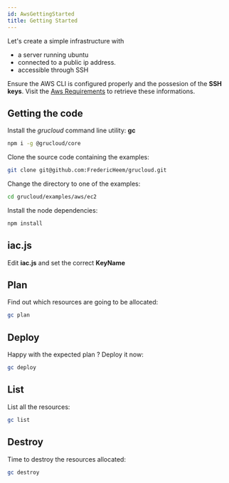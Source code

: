 ```yaml
---
id: AwsGettingStarted
title: Getting Started
---
```


Let's create a simple infrastructure with

- a server running ubuntu
- connected to a public ip address.
- accessible through SSH

Ensure the AWS CLI is configured properly and the possesion of the **SSH keys**.
Visit the [Aws Requirements](./AwsRequirements.md) to retrieve these informations.

## Getting the code

Install the _grucloud_ command line utility: **gc**

```bash
npm i -g @grucloud/core
```

Clone the source code containing the examples:

```bash
git clone git@github.com:FredericHeem/grucloud.git
```

Change the directory to one of the examples:

```bash
cd grucloud/examples/aws/ec2
```

Install the node dependencies:

```bash
npm install
```

## iac.js

Edit **iac.js** and set the correct **KeyName**

## Plan

Find out which resources are going to be allocated:

```bash
gc plan
```

## Deploy

Happy with the expected plan ? Deploy it now:

```bash
gc deploy
```

## List

List all the resources:

```bash
gc list
```

## Destroy

Time to destroy the resources allocated:

```bash
gc destroy
```
